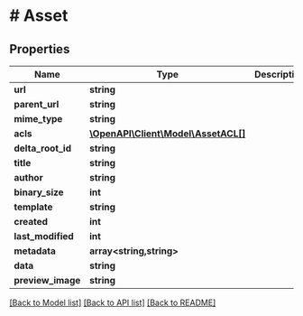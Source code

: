 # # Asset

## Properties

Name | Type | Description | Notes
------------ | ------------- | ------------- | -------------
**url** | **string** |  |
**parent_url** | **string** |  |
**mime_type** | **string** |  |
**acls** | [**\OpenAPI\Client\Model\AssetACL[]**](AssetACL.md) |  |
**delta_root_id** | **string** |  |
**title** | **string** |  |
**author** | **string** |  |
**binary_size** | **int** |  |
**template** | **string** |  |
**created** | **int** |  |
**last_modified** | **int** |  |
**metadata** | **array<string,string>** |  |
**data** | **string** |  | [optional]
**preview_image** | **string** |  | [optional]

[[Back to Model list]](../../README.md#models) [[Back to API list]](../../README.md#endpoints) [[Back to README]](../../README.md)
